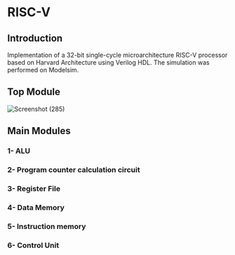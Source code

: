# RISC-V
## Introduction
Implementation of a 32-bit single-cycle microarchitecture RISC-V processor based on Harvard Architecture using Verilog HDL.
The simulation was performed on Modelsim.
## Top Module
![Screenshot (285)](https://user-images.githubusercontent.com/102371006/224100404-f1938d91-d56d-44b3-8e47-51e2041fcc7b.png)
## Main Modules
### 1- ALU

### 2- Program counter calculation circuit
### 3- Register File
### 4- Data Memory
### 5- Instruction memory
### 6- Control Unit

